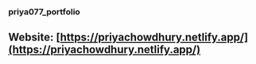 ### priya077_portfolio
## Website: [https://priyachowdhury.netlify.app/](https://priyachowdhury.netlify.app/)
